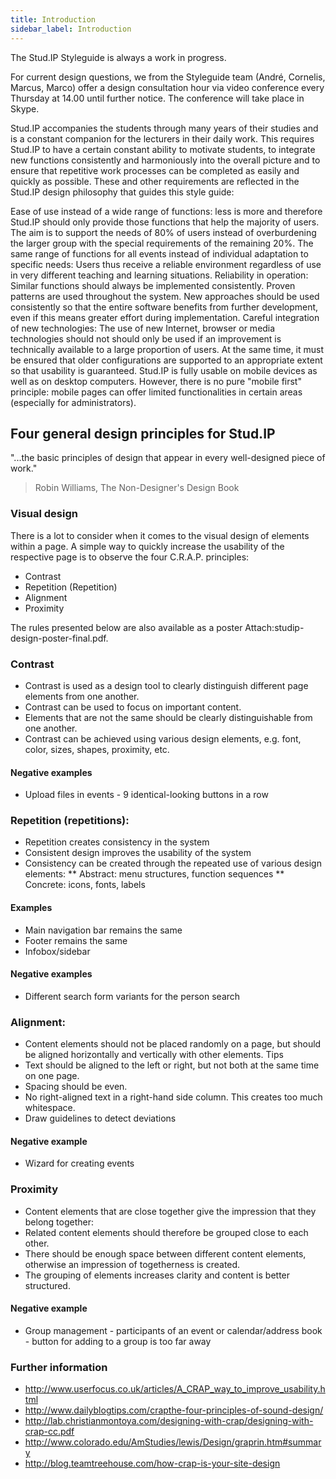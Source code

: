 ```yaml
---
title: Introduction
sidebar_label: Introduction
---
```



The Stud.IP Styleguide is always a work in progress.


For current design questions, we from the Styleguide team (André, Cornelis, Marcus, Marco) offer a design consultation hour via video conference every Thursday at 14.00 until further notice. The conference will take place in Skype.




Stud.IP accompanies the students through many years of their studies and is a constant companion for the lecturers in their daily work. This requires Stud.IP to have a certain constant ability to motivate students, to integrate new functions consistently and harmoniously into the overall picture and to ensure that repetitive work processes can be completed as easily and quickly as possible.
These and other requirements are reflected in the Stud.IP design philosophy that guides this style guide:


Ease of use instead of a wide range of functions: less is more and therefore Stud.IP should only provide those functions that help the majority of users. The aim is to support the needs of 80% of users instead of overburdening the larger group with the special requirements of the remaining 20%.
The same range of functions for all events instead of individual adaptation to specific needs: Users thus receive a reliable environment regardless of use in very different teaching and learning situations.
Reliability in operation: Similar functions should always be implemented consistently. Proven patterns are used throughout the system. New approaches should be used consistently so that the entire software benefits from further development, even if this means greater effort during implementation.
Careful integration of new technologies: The use of new Internet, browser or media technologies should not should only be used if an improvement is technically available to a large proportion of users. At the same time, it must be ensured that older configurations are supported to an appropriate extent so that usability is guaranteed.
Stud.IP is fully usable on mobile devices as well as on desktop computers. However, there is no pure "mobile first" principle: mobile pages can offer limited functionalities in certain areas (especially for administrators).


## Four general design principles for Stud.IP


"...the basic principles of design that appear in every well-designed piece of work."
> Robin Williams, The Non-Designer's Design Book


### Visual design


There is a lot to consider when it comes to the visual design of elements within a page. A simple way to quickly increase the usability of the respective page is to observe the four C.R.A.P. principles:
* Contrast
* Repetition (Repetition)
* Alignment
* Proximity


The rules presented below are also available as a poster Attach:studip-design-poster-final.pdf.


### Contrast
* Contrast is used as a design tool to clearly distinguish different page elements from one another.
* Contrast can be used to focus on important content.
* Elements that are not the same should be clearly distinguishable from one another.
* Contrast can be achieved using various design elements, e.g. font, color, sizes, shapes, proximity, etc.


#### Negative examples
* Upload files in events - 9 identical-looking buttons in a row


### Repetition (repetitions):
* Repetition creates consistency in the system
* Consistent design improves the usability of the system
* Consistency can be created through the repeated use of various design elements:
  ** Abstract: menu structures, function sequences
  ** Concrete: icons, fonts, labels


#### Examples
* Main navigation bar remains the same
* Footer remains the same
* Infobox/sidebar


#### Negative examples
* Different search form variants for the person search


### Alignment:
* Content elements should not be placed randomly on a page, but should be aligned horizontally and vertically with other elements.
  Tips
* Text should be aligned to the left or right, but not both at the same time on one page.
* Spacing should be even.
* No right-aligned text in a right-hand side column. This creates too much whitespace.
* Draw guidelines to detect deviations


#### Negative example
* Wizard for creating events


### Proximity
* Content elements that are close together give the impression that they belong together:
* Related content elements should therefore be grouped close to each other.
* There should be enough space between different content elements, otherwise an impression of togetherness is created.
* The grouping of elements increases clarity and content is better structured.


#### Negative example
* Group management - participants of an event or calendar/address book - button for adding to a group is too far away


### Further information
* http://www.userfocus.co.uk/articles/A_CRAP_way_to_improve_usability.html
* http://www.dailyblogtips.com/crapthe-four-principles-of-sound-design/
* http://lab.christianmontoya.com/designing-with-crap/designing-with-crap-cc.pdf
* http://www.colorado.edu/AmStudies/lewis/Design/graprin.htm#summary
* http://blog.teamtreehouse.com/how-crap-is-your-site-design
